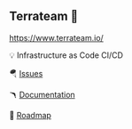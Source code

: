 ## Terrateam 👋

https://www.terrateam.io/

💡 Infrastructure as Code CI/CD

🪂 [Issues](https://github.com/terrateamio/roadmap/issues/new/choose)

🪃 [Documentation](https://docs.terrateam.io/)

🐙 [Roadmap](https://github.com/terrateamio/roadmap)
